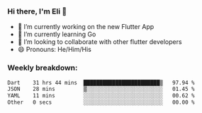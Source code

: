 ### Hi there, I'm Eli 👋
- 🔭 I’m currently working on the new Flutter App
- 🌱 I’m currently learning Go
- 🦄 I’m looking to collaborate with other flutter developers
- 😄 Pronouns: He/Him/His

### Weekly breakdown:
<!--START_SECTION:waka-->

```txt
Dart    31 hrs 44 mins  ████████████████████████▒   97.94 %
JSON    28 mins         ▒░░░░░░░░░░░░░░░░░░░░░░░░   01.45 %
YAML    11 mins         ░░░░░░░░░░░░░░░░░░░░░░░░░   00.62 %
Other   0 secs          ░░░░░░░░░░░░░░░░░░░░░░░░░   00.00 %
```

<!--END_SECTION:waka-->
